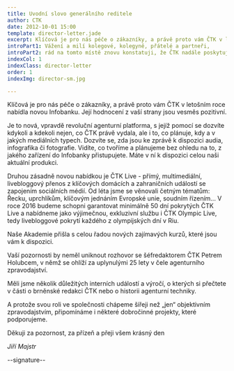 ```yaml
---
title: Uvodní slovo generálního reditele
author: CTK
date: 2012-10-01 15:00
template: director-letter.jade
excerpt: Klíčová je pro nás péče o zákazníky, a právě proto vám ČTK v letošním roce nabídla novou Infobanku. Její hodnocení z vaší strany jsou vesměs pozitivní.
introPart1: Vážení a milí kolegové, kolegyně, přátelé a partneři,
introPart2: rád na tomto místě znovu konstatuji, že ČTK nadále poskytuje plný rozsah služeb klientům a funguje jako stabilní firma s hodnocením AAA. Kromě toho přinášíme i řadu novinek.
indexCol: 1
indexClass: director-letter
order: 1
indexImg: director-sm.jpg

---
```


Klíčová je pro nás péče o zákazníky, a právě proto vám ČTK v letošním roce nabídla novou Infobanku. Její hodnocení z vaší strany jsou vesměs pozitivní.
 
Je to nová, vpravdě revoluční agenturní platforma, s jejíž pomocí se dozvíte kdykoli a kdekoli nejen, co ČTK právě vydala, ale i to, co plánuje, kdy a v jakých mediálních typech. Dozvíte se, zda jsou ke zprávě k dispozici audia, infografika či fotografie. Vidíte, co tvoříme a plánujeme bez ohledu na to, z jakého zařízení do Infobanky přistupujete. Máte v ní k dispozici celou naši aktuální produkci.
 
Druhou zásadně novou nabídkou je ČTK Live  -  přímý, multimediální, livebloggový přenos z klíčových domácích a zahraničních událostí se zapojením sociálních médií. Od léta jsme se věnovali četným tématům: Řecku, uprchlíkům, klíčovým jednáním Evropské unie, soudním řízením... V roce 2016 budeme schopni garantovat minimálně 50 dní pokrytých ČTK Live a nabídneme jako výjimečnou, exkluzivní službu i ČTK Olympic Live, tedy livebloggové pokrytí každého z olympijských dní v Riu.
 
Naše Akademie přišla s celou řadou nových zajímavých kurzů, které jsou vám k dispozici.
 
Vaší pozornosti by neměl uniknout rozhovor se šéfredaktorem ČTK Petrem Holubcem, v němž se ohlíží za uplynulými 25 lety v čele agenturního zpravodajství.
 
Měli jsme několik důležitých interních událostí a výročí, o kterých si přečtete v části o brněnské redakci ČTK nebo o historii agenturní techniky.
 
A protože svou roli ve společnosti chápeme šířeji než „jen“ objektivním zpravodajstvím, připomínáme i některé dobročinné projekty, které podporujeme.
 
Děkuji za pozornost, za přízeň a přeji všem krásný den
 
*Jiří Majstr*

--signature--